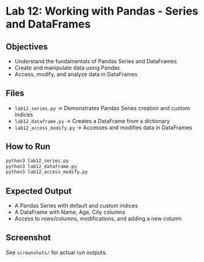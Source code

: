 # Lab 12: Working with Pandas - Series and DataFrames

## Objectives
- Understand the fundamentals of Pandas Series and DataFrames
- Create and manipulate data using Pandas
- Access, modify, and analyze data in DataFrames

## Files
- `lab12_series.py` → Demonstrates Pandas Series creation and custom indices
- `lab12_dataframe.py` → Creates a DataFrame from a dictionary
- `lab12_access_modify.py` → Accesses and modifies data in DataFrames

## How to Run
```bash
python3 lab12_series.py
python3 lab12_dataframe.py
python3 lab12_access_modify.py
```

## Expected Output
- A Pandas Series with default and custom indices
- A DataFrame with Name, Age, City columns
- Access to rows/columns, modifications, and adding a new column

## Screenshot
See `screenshots/` for actual run outputs.
